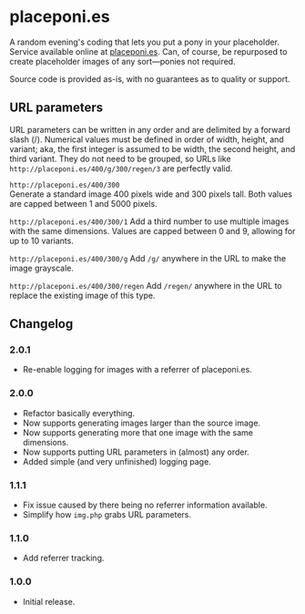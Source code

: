 # placeponi.es
A random evening's coding that lets you put a pony in your placeholder. Service available online at [placeponi.es](http://placeponi.es/). Can, of course, be repurposed to create placeholder images of any sort—ponies not required.

Source code is provided as-is, with no guarantees as to quality or support. 

## URL parameters
URL parameters can be written in any order and are delimited by a forward slash (/). Numerical values must be defined in order of width, height, and variant; aka, the first integer is assumed to be width, the second height, and third variant. They do not need to be grouped, so URLs like `http://placeponi.es/400/g/300/regen/3` are perfectly valid. 

`http://placeponi.es/400/300`  
Generate a standard image 400 pixels wide and 300 pixels tall. Both values are capped between 1 and 5000 pixels. 

`http://placeponi.es/400/300/1`
Add a third number to use multiple images with the same dimensions. Values are capped between 0 and 9, allowing for up to 10 variants. 

`http://placeponi.es/400/300/g`
Add `/g/` anywhere in the URL to make the image grayscale. 

`http://placeponi.es/400/300/regen` 
Add `/regen/` anywhere in the URL to replace the existing image of this type.

## Changelog 

### 2.0.1 
* Re-enable logging for images with a referrer of placeponi.es. 

### 2.0.0
* Refactor basically everything.
* Now supports generating images larger than the source image.
* Now supports generating more that one image with the same dimensions. 
* Now supports putting URL parameters in (almost) any order.
* Added simple (and very unfinished) logging page. 

### 1.1.1
* Fix issue caused by there being no referrer information available.
* Simplify how `img.php` grabs URL parameters.

### 1.1.0
* Add referrer tracking.

### 1.0.0
* Initial release.
